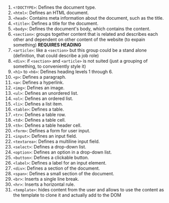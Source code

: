 1. `<!DOCTYPE>`: Defines the document type.
2. `<html>`: Defines an HTML document.
3. `<head>`: Contains meta information about the document, such as the title.
4. `<title>`: Defines a title for the document.
5. `<body>`: Defines the document's body, which contains the content.
6. `<section>`: groups together content that is related and describes each other and dependent on other content of the website (to expain something) **REQUIRES HEADING**
7. `<article>`: like a `<section>` but this group could be a stand alone (definition, that could describe a job role)
8. `<div>`: if `<section>` and `<article>` is not suited (just a grouping of something, to conveniently style it)
9. `<h1>` to `<h6>`: Defines heading levels 1 through 6.
10. `<p>`: Defines a paragraph.
11. `<a>`: Defines a hyperlink.
12. `<img>`: Defines an image.
13. `<ul>`: Defines an unordered list.
14. `<ol>`: Defines an ordered list.
15. `<li>`: Defines a list item.
16. `<table>`: Defines a table.
17. `<tr>`: Defines a table row.
18. `<td>`: Defines a table cell.
19. `<th>`: Defines a table header cell.
20. `<form>`: Defines a form for user input.
21. `<input>`: Defines an input field.
22. `<textarea>`: Defines a multiline input field.
23. `<select>`: Defines a drop-down list.
24. `<option>`: Defines an option in a drop-down list.
25. `<button>`: Defines a clickable button.
26. `<label>`: Defines a label for an input element.
27. `<div>`: Defines a section of the document.
28. `<span>`: Defines a small section of the document.
29. `<br>`: Inserts a single line break.
30. `<hr>`: Inserts a horizontal rule.
31. `<template>`: hides content from the user and allows to use the content as the template to clone it and actually add to the DOM
